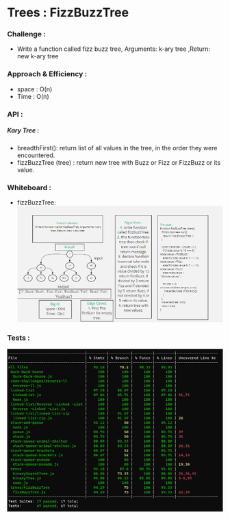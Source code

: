 # Trees : FizzBuzzTree 

### Challenge :

* Write a function called fizz buzz tree, Arguments: k-ary tree ,Return: new k-ary tree

### Approach & Efficiency :
  
  * space : O(n) 
  * Time : O(n)

### API :

##### Kary Tree :
  * breadthFirst(): return list of all values in the tree, in the order they were encountered.
  * fizzBuzzTree (tree) : return new tree with Buzz or Fizz or FizzBuzz or its value.


### Whiteboard :
 
  * fizzBuzzTree:
  ![whiteboard18](whiteboard18.PNG)

### Tests :

![Test18](test18.PNG)

